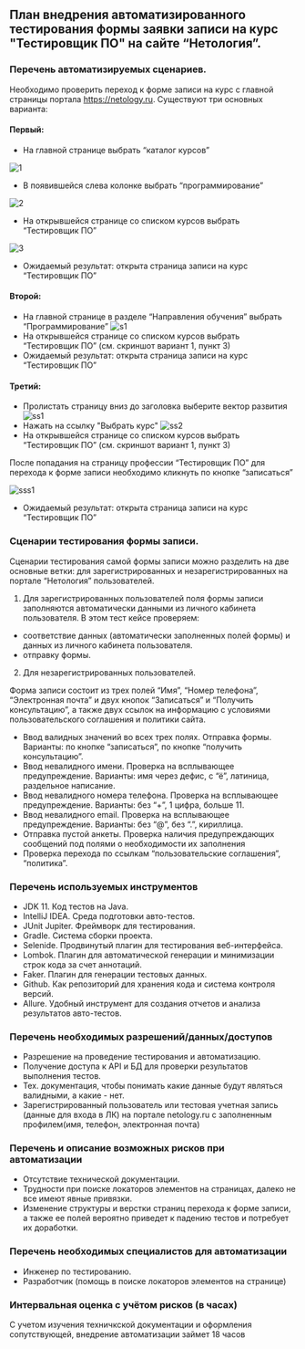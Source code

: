 ## План внедрения автоматизированного тестирования формы заявки записи на курс "Тестировщик ПО" на сайте “Нетология”.

### Перечень  автоматизируемых сценариев.

Необходимо проверить переход к форме записи на курс с главной страницы портала https://netology.ru.
Существуют три основных варианта:
#### Первый:
- На главной  странице выбрать “каталог курсов”

![1](https://user-images.githubusercontent.com/100122714/196970676-3fc07d76-1f7a-44de-83d8-c2485dc09f74.png)
- В появившейся слева колонке выбрать “программирование”

![2](https://user-images.githubusercontent.com/100122714/196970727-7602b92e-d5b2-431f-9694-a8ba40ff9614.png)
- На открывшейся странице со списком курсов выбрать “Тестировщик ПО”

![3](https://user-images.githubusercontent.com/100122714/196971138-9fbaa322-e31c-4c98-bcbb-9c06fd1fa0eb.png)
- Ожидаемый результат: открыта страница записи на курс “Тестировщик ПО”

#### Второй:
- На главной странице  в разделе “Направления обучения” выбрать “Программирование”
![s1](https://user-images.githubusercontent.com/100122714/196971752-3c7bbe16-fb95-49e3-82a2-0218035b7a97.png)
- На открывшейся странице со списком курсов выбрать “Тестировщик ПО” (см. скриншот вариант 1, пункт 3)
- Ожидаемый результат: открыта страница записи на курс “Тестировщик ПО”
#### Третий:
- Пролистать страницу вниз до заголовка выберите вектор развития
![ss1](https://user-images.githubusercontent.com/100122714/196974613-6698afac-e802-4da6-bcbc-c6ed046a44a7.png)
- Нажать на ссылку "Выбрать курс"
![ss2](https://user-images.githubusercontent.com/100122714/196975980-f48c917a-8de2-43e0-8715-2ef2bd55cf1a.png)
- На открывшейся странице со списком курсов выбрать “Тестировщик ПО” (см. скриншот вариант 1, пункт 3)

После попадания на страницу профессии “Тестировщик ПО” для перехода к форме записи необходимо кликнуть по кнопке “записаться”

![sss1](https://user-images.githubusercontent.com/100122714/196977402-2b668be8-8e24-4091-ac24-46ab7431e921.png)
- Ожидаемый результат: открыта страница записи на курс “Тестировщик ПО”

### Сценарии тестирования формы записи.
Сценарии тестирования самой формы записи можно разделить на две основные ветки: для зарегистрированных  и незарегистрированных на портале “Нетология” пользователей.
1. Для зарегистрированных пользователей поля формы записи заполняются автоматически данными из личного кабинета пользователя. В этом тест кейсе проверяем:
- соответствие  данных (автоматически заполненных полей формы) и данных из личного кабинета пользователя.
- отправку формы.
2. Для незарегистрированных пользователей.

Форма записи состоит из трех полей “Имя”, “Номер телефона”, “Электронная почта” и двух кнопок “Записаться” и “Получить консультацию”, а также двух ссылок на информацию с условиями пользовательского соглашения и политики сайта.


- Ввод валидных значений во всех трех полях. Отправка формы.
Варианты: по кнопке “записаться”, по кнопке “получить консультацию”.
- Ввод невалидного имени. Проверка на всплывающее предупреждение.
Варианты: имя через дефис, с “ё”, латиница, раздельное написание.
- Ввод невалидного номера телефона. Проверка на всплывающее предупреждение.
Варианты: без “+”, 1 цифра, больше 11.
- Ввод невалидного email. Проверка на всплывающее предупреждение.
Варианты: без “@”,  без “.”, кириллица.
- Отправка пустой анкеты. Проверка наличия предупреждающих сообщений под полями о необходимости их заполнения
- Проверка перехода по ссылкам “пользовательские соглашения”, “политика”.

### Перечень используемых инструментов
- JDK 11. Код тестов на  Java.
- IntelliJ IDEA. Среда подготовки авто-тестов.
- JUnit Jupiter. Фреймворк для тестирования.
- Gradle. Система сборки проекта.
- Selenide. Продвинутый плагин для тестирования веб-интерфейса.
- Lombok. Плагин для автоматической генерации и минимизации строк кода за счет аннотаций.
- Faker.  Плагин для генерации тестовых данных.
- Github. Как репозиторий для хранения кода и система контроля версий.
- Allure. Удобный инструмент для создания отчетов и анализа результатов авто-тестов.

### Перечень необходимых разрешений/данных/доступов
- Разрешение на проведение тестирования и автоматизацию.
- Получение доступа к API и БД для проверки результатов выполнения тестов.
- Тех. документация, чтобы понимать какие данные будут являться валидными, а какие - нет.
- Зарегистрированный пользователь или тестовая учетная запись (данные для входа в ЛК) на портале netology.ru с заполненным профилем(имя, телефон, электронная почта)

### Перечень и описание возможных рисков при автоматизации
- Отсутствие технической документации.
- Трудности при поиске локаторов элементов на страницах, далеко не все имеют явные привязки.
- Изменение структуры и верстки страниц перехода к форме записи, а также ее полей вероятно приведет к падению тестов и потребует их доработки.

### Перечень необходимых специалистов для автоматизации
- Инженер по тестированию.
- Разработчик (помощь в поиске локаторов элементов на странице)

### Интервальная оценка с учётом рисков (в часах)
С учетом изучения техничкской документации и оформления сопутствующей, внедрение автоматизации займет 18 часов
